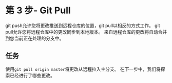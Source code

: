 # 第 3 步- Git Pull
git push允许您将更改推送到远程仓库的位置，git pull以相反的方式工作。 git pull允许您将远程仓库中的更改同步到本地版本。
来自远程仓库的更改将自动合并到您当前正在处理的分支中。

## 任务
使用`git pull origin master`将更改从远程拉入主分支。
在下一步中，我们将探索已经进行了哪些更改。
